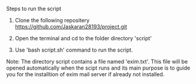 Steps to run the script

1. Clone the following repositery 
https://github.com/Jaskaran28193/project.git

2. Open the terminal and cd to the folder directory 'script'

3. Use 'bash script.sh' command to run the script.

Note: The directory script contains a file named 'exim.txt'.
This file will be opened automatically when the scipt runs 
and its main purpose is to guide you for the installtion of
exim mail server if already not installed.

